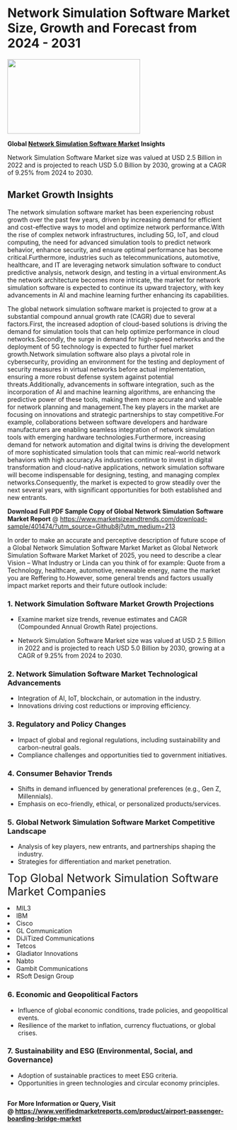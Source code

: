<H1>Network Simulation Software Market Size, Growth and Forecast from 2024 - 2031</H1><img class="aligncenter size-medium wp-image-584254" src="https://thirdeyenews.in/wp-content/uploads/2024/09/Global-Market-Research-300x168.jpeg" alt="" width="300" height="168" /><p><strong>Global&nbsp;<a href="https://www.marketsizeandtrends.com/download-sample/401474/?utm_source=Github8j?utm_medium=213">Network Simulation Software Market</a> Insights</strong></p><p>Network Simulation Software Market size was valued at USD 2.5 Billion in 2022 and is projected to reach USD 5.0 Billion by 2030, growing at a CAGR of 9.25% from 2024 to 2030.</p><p><h2>Market Growth Insights</h2> <p>The network simulation software market has been experiencing robust growth over the past few years, driven by increasing demand for efficient and cost-effective ways to model and optimize network performance.With the rise of complex network infrastructures, including 5G, IoT, and cloud computing, the need for advanced simulation tools to predict network behavior, enhance security, and ensure optimal performance has become critical.Furthermore, industries such as telecommunications, automotive, healthcare, and IT are leveraging network simulation software to conduct predictive analysis, network design, and testing in a virtual environment.As the network architecture becomes more intricate, the market for network simulation software is expected to continue its upward trajectory, with key advancements in AI and machine learning further enhancing its capabilities.</p> <p>The global network simulation software market is projected to grow at a substantial compound annual growth rate (CAGR) due to several factors.First, the increased adoption of cloud-based solutions is driving the demand for simulation tools that can help optimize performance in cloud networks.Secondly, the surge in demand for high-speed networks and the deployment of 5G technology is expected to further fuel market growth.Network simulation software also plays a pivotal role in cybersecurity, providing an environment for the testing and deployment of security measures in virtual networks before actual implementation, ensuring a more robust defense system against potential threats.Additionally, advancements in software integration, such as the incorporation of AI and machine learning algorithms, are enhancing the predictive power of these tools, making them more accurate and valuable for network planning and management.The key players in the market are focusing on innovations and strategic partnerships to stay competitive.For example, collaborations between software developers and hardware manufacturers are enabling seamless integration of network simulation tools with emerging hardware technologies.Furthermore, increasing demand for network automation and digital twins is driving the development of more sophisticated simulation tools that can mimic real-world network behaviors with high accuracy.As industries continue to invest in digital transformation and cloud-native applications, network simulation software will become indispensable for designing, testing, and managing complex networks.Consequently, the market is expected to grow steadily over the next several years, with significant opportunities for both established and new entrants.<p><span class=""><strong>Download Full PDF Sample Copy of Global Network Simulation Software Market Report</strong> @ <a href="https://www.marketsizeandtrends.com/download-sample/401474/?utm_source=Github8j?utm_medium=213" target="_blank">https://www.marketsizeandtrends.com/download-sample/401474/?utm_source=Github8j?utm_medium=213</a></span></p><p>In order to make an accurate and perceptive description of future scope of a Global&nbsp;Network Simulation Software Market Market as Global&nbsp;Network Simulation Software Market Market of 2025, you need to describe a clear Vision &ndash; What Industry or Linda can you think of for example: Quote from a Technology, healthcare, automotive, renewable energy, name the market you are Reffering to.However, some general trends and factors usually impact market reports and their future outlook include:</p><h3>1.&nbsp;<strong>Network Simulation Software Market Growth Projections</strong></h3><ul><li>Examine market size trends, revenue estimates and CAGR (Compounded Annual Growth Rate) projections.</li><li><p>Network Simulation Software Market size was valued at USD 2.5 Billion in 2022 and is projected to reach USD 5.0 Billion by 2030, growing at a CAGR of 9.25% from 2024 to 2030.</p></li></ul><h3>2.&nbsp;<strong>Network Simulation Software Market Technological Advancements</strong></h3><ul><li>Integration of AI, IoT, blockchain, or automation in the industry.</li><li>Innovations driving cost reductions or improving efficiency.</li></ul><h3>3.&nbsp;<strong>Regulatory and Policy Changes</strong></h3><ul><li>Impact of global and regional regulations, including sustainability and carbon-neutral goals.</li><li>Compliance challenges and opportunities tied to government initiatives.</li></ul><h3>4.&nbsp;<strong>Consumer Behavior Trends</strong></h3><ul><li>Shifts in demand influenced by generational preferences (e.g., Gen Z, Millennials).</li><li>Emphasis on eco-friendly, ethical, or personalized products/services.</li></ul><h3>5.&nbsp;<strong>Global Network Simulation Software Market Competitive Landscape</strong></h3><ul><li>Analysis of key players, new entrants, and partnerships shaping the industry.</li><li>Strategies for differentiation and market penetration.</li></ul><p data-pm-slice="1 1 []"><span style="color: inherit; font-family: inherit; font-size: 25px;">Top Global Network Simulation Software Market Companies</span></p><div class="" data-test-id=""><p><li>MIL3</li><li> IBM</li><li> Cisco</li><li> GL Communication</li><li> DiJiTized Communications</li><li> Tetcos</li><li> Gladiator Innovations</li><li> Nabto</li><li> Gambit Communications</li><li> RSoft Design Group</li></p></div><h3>6.&nbsp;<strong>Economic and Geopolitical Factors</strong></h3><ul><li>Influence of global economic conditions, trade policies, and geopolitical events.</li><li>Resilience of the market to inflation, currency fluctuations, or global crises.</li></ul><h3>7.&nbsp;<strong>Sustainability and ESG (Environmental, Social, and Governance)</strong></h3><ul><li>Adoption of sustainable practices to meet ESG criteria.</li><li>Opportunities in green technologies and circular economy principles.</li></ul><h2><strong style="font-size: 14px;">For More Information or Query, Visit @&nbsp;</strong><a style="background-color: #ffffff; font-size: 14px;" href="https://www.marketsizeandtrends.com/report/network-simulation-software-market/" target="_blank">https://www.verifiedmarketreports.com/product/airport-passenger-boarding-bridge-market</a></h2>